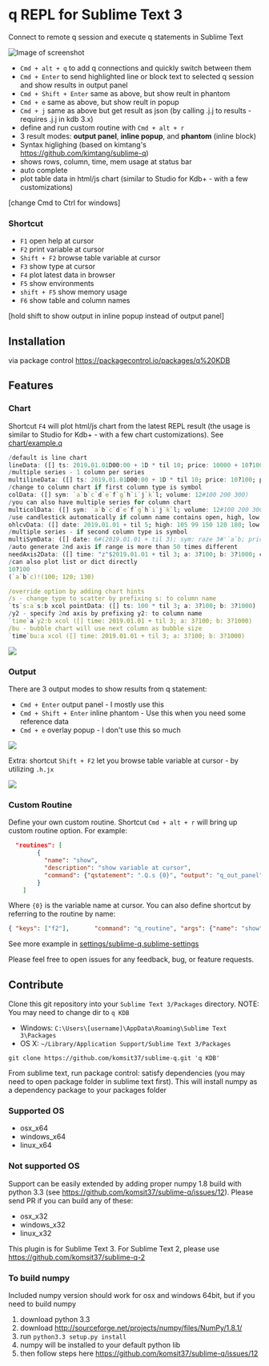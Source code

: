 # q REPL for Sublime Text 3
Connect to remote q session and execute q statements in Sublime Text

![Image of screenshot](./resources/showcase.gif)

* `Cmd + alt + q` to add q connections and quickly switch between them
* `Cmd + Enter` to send highlighted line or block text to selected q session and show results in output panel
* `Cmd + Shift + Enter` same as above, but show reult in phantom
* `Cmd + e` same as above, but show reult in popup
* `Cmd + j` same as above but get result as json (by calling .j.j to results - requires .j.j in kdb 3.x)
* define and run custom routine with `Cmd + alt + r`
* 3 result modes: **output panel**, **inline popup**, and **phantom** (inline block)
* Syntax higlighing (based on kimtang's https://github.com/kimtang/sublime-q)
* shows rows, column, time, mem usage at status bar
* auto complete
* plot table data in html/js chart (similar to Studio for Kdb+ - with a few customizations)

[change Cmd to Ctrl for windows]

### Shortcut

* `F1` open help at cursor
* `F2` print variable at cursor
* `Shift + F2` browse table variable at cursor
* `F3` show type at cursor
* `F4` plot latest data in browser
* `F5` show environments
* `shift + F5` show memory usage
* `F6` show table and column names

[hold shift to show output in inline popup instead of output panel]


## Installation
via package control https://packagecontrol.io/packages/q%20KDB

## Features

### Chart
Shortcut `F4` will plot html/js chart from the latest REPL result (the usage is similar to Studio for Kdb+ - with a few chart customizations). See [chart/example.q](./chart/example.q)

```q
/default is line chart
lineData: ([] ts: 2019.01.01D00:00 + 1D * til 10; price: 10000 + 10?100)
/multiple series - 1 column per series
multilineData: ([] ts: 2019.01.01D00:00 + 1D * til 10; price: 10?100; price2: 10?200)
/change to column chart if first column type is symbol
colData: ([] sym: `a`b`c`d`e`f`g`h`i`j`k`l; volume: 12#100 200 300)
/you can also have multiple series for column chart
multicolData: ([] sym: `a`b`c`d`e`f`g`h`i`j`k`l; volume: 12#100 200 300; volume2: 12#400 330 210)
/use candlestick automatically if column name contains open, high, low, close. with optional volume column
ohlcvData: ([] date: 2019.01.01 + til 5; high: 105 99 150 120 180; low: 99 84 110 110 150; close: 102 99 105 120 180; open: 100 90 110 120 140; volume: 10000 15000 9000 12000 11000)
/multiple series - if second column type is symbol
multiSymData: ([] date: 6#(2019.01.01 + til 3); sym: raze 3#'`a`b; price: 100 + 6?100)
/auto generate 2nd axis if range is more than 50 times different 
needAxis2Data: ([] time: "z"$2019.01.01 + til 3; a: 3?100; b: 3?1000; c: 3?100; d: 3?100000)
/can also plot list or dict directly
10?100
(`a`b`c)!(100; 120; 130)

/override option by adding chart hints
/s - change type to scatter by prefixing s: to column name
`ts`s:a`s:b xcol pointData: ([] ts: 100 * til 3; a: 3?100; b: 3?1000)
/y2 - specify 2nd axis by prefixing y2: to column name
`time`a`y2:b xcol ([] time: 2019.01.01 + til 3; a: 3?100; b: 3?1000)
/bu - bubble chart will use next column as bubble size
`time`bu:a xcol ([] time: 2019.01.01 + til 3; a: 3?100; b: 3?1000)
```

![](./resources/charts.png)

### Output
There are 3 output modes to show results from q statement:
* `Cmd + Enter` output panel - I mostly use this
* `Cmd + Shift + Enter` inline phantom - Use this when you need some reference data
* `Cmd + e` overlay popup - I don't use this so much

![](./resources/output.png)

Extra: shortcut `Shift + F2` let you browse table variable at cursor - by utilizing `.h.jx`

![](./resources/browse_phantom.png)

### Custom Routine
Define your own custom routine. Shortcut `Cmd + alt + r` will bring up custom routine option. For example:

```json
  "routines": [
		{
		  "name": "show",
		  "description": "show variable at cursor",
		  "command": {"qstatement": ".Q.s {0}", "output": "q_out_panel"}
		}
	]
```

Where `{0}` is the variable name at cursor. You can also define shortcut by referring to the routine by name:

```json
{ "keys": ["f2"],       "command": "q_routine", "args": {"name": "show"}, "context":[{ "key": "selector", "operator": "equal", "operand": "source.q" }]},
```

See more example in [settings/sublime-q.sublime-settings](./settings/sublime-q.sublime-settings)

Please feel free to open issues for any feedback, bug, or feature requests.

## Contribute

Clone this git repository into your `Sublime Text 3/Packages` directory.
NOTE: You may need to change dir to `q KDB`

* Windows: `C:\Users\[username]\AppData\Roaming\Sublime Text 3\Packages`
* OS X: `~/Library/Application Support/Sublime Text 3/Packages`

```
git clone https://github.com/komsit37/sublime-q.git 'q KDB'
```
From sublime text, run package control: satisfy dependencies (you may need to open package folder in sublime text first). This will install numpy as a dependency package to your packages folder

### Supported OS
* osx_x64
* windows_x64
* linux_x64

### Not supported OS
Support can be easily extended by adding proper numpy 1.8 build with python 3.3 (see https://github.com/komsit37/sublime-q/issues/12). Please send PR if you can build any of these:
* osx_x32
* windows_x32
* linux_x32

This plugin is for Sublime Text 3. For Sublime Text 2, please use https://github.com/komsit37/sublime-q-2

### To build numpy
Included numpy version should work for osx and windows 64bit, but if you need to build numpy

1. download python 3.3
2. download http://sourceforge.net/projects/numpy/files/NumPy/1.8.1/
3. run `python3.3 setup.py install`
4. numpy will be installed to your default python lib
5. then follow steps here https://github.com/komsit37/sublime-q/issues/12
